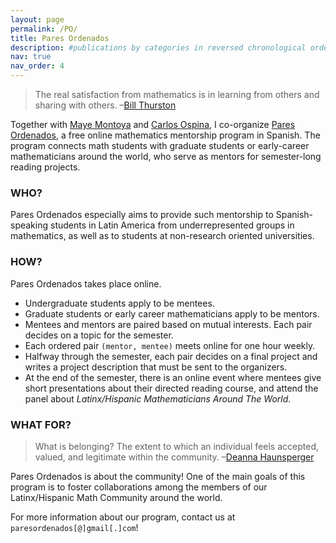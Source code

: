 ```yaml
---
layout: page
permalink: /PO/
title: Pares Ordenados
description: #publications by categories in reversed chronological order. generated by jekyll-scholar.
nav: true
nav_order: 4
---
```


> The real satisfaction from mathematics is in learning from others and sharing with others.
> –[Bill Thurston](https://mathoverflow.net/questions/43690/whats-a-mathematician-to-do)

Together with [Maye Montoya](https://www.mathematics.utoronto.ca/people/directories/postdoctoral-fellows/mayecxiliana-cardenas-montoya) and [Carlos Ospina](https://www.math.utah.edu/~ospina/), I co-organize [Pares Ordenados](https://ninyam.github.io/paresordenados/index), a free online mathematics mentorship program in Spanish. The program connects math students with graduate students or early-career mathematicians around the world, who serve as mentors for semester-long reading projects. 

### WHO?
Pares Ordenados especially aims to provide such mentorship to Spanish-speaking students in Latin America from underrepresented groups in mathematics, as well as to students at non-research oriented universities.

<!-- - Women
- Students of African descent
- Students of indigenous descent
- Students who were victims of armed conflicts and/or forced displacement
- Students who are members of the LGBTQIA+ community
- Students who are immigrants or refugees
- Students with visible and/or invisible disabilities
- Students from Central America -->

### HOW?
Pares Ordenados takes place online.

- Undergraduate students apply to be mentees.
- Graduate students or early career mathematicians apply to be mentors.
- Mentees and mentors are paired based on mutual interests. Each pair decides on a topic for the semester.
- Each ordered pair `(mentor, mentee)` meets online for one hour weekly.
- Halfway through the semester, each pair decides on a final project and writes a project description that must be sent to the organizers.
- At the end of the semester, there is an online event where mentees give short presentations about their directed reading course, and attend the panel about _Latinx/Hispanic Mathematicians Around The World_.

### WHAT FOR?
> What is belonging? The extent to which an individual feels accepted, valued, and legitimate within the community.
> –[Deanna Haunsperger](https://www.youtube.com/watch?v=jwAE3iHi4vM)

Pares Ordenados is about the community! One of the main goals of this program is to foster collaborations among the members of our Latinx/Hispanic Math Community around the world.

For more information about our program, contact us at `paresordenados[@]gmail[.]com`!